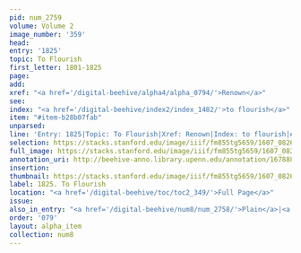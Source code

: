 ```yaml
---
pid: num_2759
volume: Volume 2
image_number: '359'
head:
entry: '1825'
topic: To Flourish
first_letter: 1801-1825
page:
add:
xref: "<a href='/digital-beehive/alpha4/alpha_0794/'>Renown</a>"
see:
index: "<a href='/digital-beehive/index2/index_1482/'>to flourish</a>"
item: "#item-b28b07fab"
unparsed:
line: 'Entry: 1825|Topic: To Flourish|Xref: Renown|Index: to flourish|#item-b28b07fab'
selection: https://stacks.stanford.edu/image/iiif/fm855tg5659/1607_0826/342,4323,2732,382/full/0/default.jpg
full_image: https://stacks.stanford.edu/image/iiif/fm855tg5659/1607_0826/full/full/0/default.jpg
annotation_uri: http://beehive-anno.library.upenn.edu/annotation/1678888069418
insertion:
thumbnail: https://stacks.stanford.edu/image/iiif/fm855tg5659/1607_0826/342,4323,600,180/250,/0/default.jpg
label: 1825. To Flourish
location: "<a href='/digital-beehive/toc/toc2_349/'>Full Page</a>"
issue:
also_in_entry: "<a href='/digital-beehive/num8/num_2758/'>Plain</a>|<a href='/digital-beehive/num8/num_2760/'>Sake</a>"
order: '079'
layout: alpha_item
collection: num8
---
```

